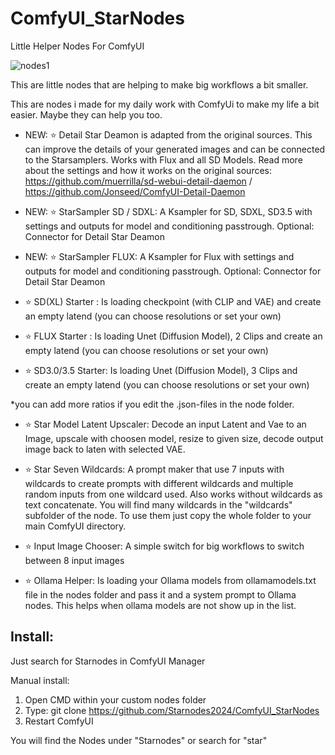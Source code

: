 # ComfyUI_StarNodes

 Little Helper Nodes For ComfyUI
 
![nodes1](https://github.com/user-attachments/assets/7e858aeb-3cf7-4675-bc44-473ec345ef1c)

This are little nodes that are helping to make big workflows a bit smaller. 

This are nodes i made for my daily work with ComfyUi to make my life a bit easier. Maybe they can help you too.

- NEW: ⭐ Detail Star Deamon is adapted from the original sources. This can improve the details of your generated images and can be connected to the Starsamplers. Works with Flux and all SD Models.
Read more about the settings and how it works on the original sources: https://github.com/muerrilla/sd-webui-detail-daemon / https://github.com/Jonseed/ComfyUI-Detail-Daemon

- NEW: ⭐ StarSampler SD / SDXL: A Ksampler for SD, SDXL, SD3.5 with settings and outputs for model and conditioning passtrough. Optional: Connector for Detail Star Deamon

- NEW: ⭐ StarSampler FLUX: A Ksampler for Flux with settings and outputs for model and conditioning passtrough. Optional: Connector for Detail Star Deamon

- ⭐ SD(XL) Starter : Is loading checkpoint (with CLIP and VAE) and create an empty latend (you can choose resolutions or set your own)

- ⭐ FLUX Starter : Is loading Unet (Diffusion Model), 2 Clips and create an empty latend (you can choose resolutions  or set your own)

- ⭐ SD3.0/3.5 Starter: Is loading Unet (Diffusion Model), 3 Clips and create an empty latend (you can choose resolutions or set your own)

*you can add more ratios if you edit the .json-files in the node folder.


- ⭐ Star Model Latent Upscaler: Decode an input Latent and Vae to an Image, upscale with choosen model, resize to given size, decode output image back to laten with selected VAE.

- ⭐ Star Seven Wildcards: A prompt maker that use 7 inputs with wildcards to create prompts with different wildcards and multiple random inputs from one wildcard used. Also works without wildcards as text concatenate.
  You will find many wildcards in the "wildcards" subfolder of the node. To use them just copy the whole folder to your main ComfyUI directory.

- ⭐ Input Image Chooser: A simple switch for big workflows to switch between 8 input images 

- ⭐ Ollama Helper: Is loading your Ollama models from ollamamodels.txt file in the nodes folder and pass it and a system prompt to Ollama nodes.
This helps when ollama models are not show up in the list.

## Install:
Just search for Starnodes in ComfyUI Manager

Manual install:
1. Open CMD within your custom nodes folder
2. Type: git clone https://github.com/Starnodes2024/ComfyUI_StarNodes
3.  Restart ComfyUI

You will find the Nodes under "Starnodes" or search for "star"  
